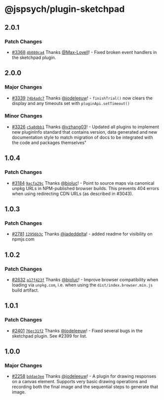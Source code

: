 # @jspsych/plugin-sketchpad

## 2.0.1

### Patch Changes

- [#3368](https://github.com/jspsych/jsPsych/pull/3368) [`4b080ca4`](https://github.com/jspsych/jsPsych/commit/4b080ca4c5060fa085da31d101606f60f6cd5448) Thanks [@Max-Lovell](https://github.com/Max-Lovell)! - Fixed broken event handlers in the sketchpad plugin.

## 2.0.0

### Major Changes

- [#3339](https://github.com/jspsych/jsPsych/pull/3339) [`74b4adc7`](https://github.com/jspsych/jsPsych/commit/74b4adc702747a62a201575a6aa95770eeddb1bb) Thanks [@jodeleeuw](https://github.com/jodeleeuw)! - `finishTrial()` now clears the display and any timeouts set with `pluginApi.setTimeout()`

### Minor Changes

- [#3326](https://github.com/jspsych/jsPsych/pull/3326) [`c5a0dbb1`](https://github.com/jspsych/jsPsych/commit/c5a0dbb17ead8e2b860c76fce7fea834f3b0ad09) Thanks [@vzhang03](https://github.com/vzhang03)! - Updated all plugins to implement new pluginInfo standard that contains version, data generated and new documentation style to match migration of docs to be integrated with the code and packages themselves"

## 1.0.4

### Patch Changes

- [#3184](https://github.com/jspsych/jsPsych/pull/3184) [`9acfa29c`](https://github.com/jspsych/jsPsych/commit/9acfa29c8db1d7a8816c53ac49651f15493f2cf4) Thanks [@bjoluc](https://github.com/bjoluc)! - Point to source maps via canonical unpkg URLs in NPM-published browser builds. This prevents 404 errors when using redirecting CDN URLs (as described in #3043).

## 1.0.3

### Patch Changes

- [#2781](https://github.com/jspsych/jsPsych/pull/2781) [`12956b3c`](https://github.com/jspsych/jsPsych/commit/12956b3cc130676a81e4a4536d68800a4d34e8a8) Thanks [@jadeddelta](https://github.com/jadeddelta)! - added readme for visibility on npmjs.com

## 1.0.2

### Patch Changes

- [#2632](https://github.com/jspsych/jsPsych/pull/2632) [`a17f423f`](https://github.com/jspsych/jsPsych/commit/a17f423f18df24c73baeb06d4079f9f2f9211386) Thanks [@bjoluc](https://github.com/bjoluc)! - Improve browser compatibility when loading via `unpkg.com`, i.e. when using the `dist/index.browser.min.js` build artifact.

## 1.0.1

### Patch Changes

- [#2401](https://github.com/jspsych/jsPsych/pull/2401) [`76ec31f2`](https://github.com/jspsych/jsPsych/commit/76ec31f2242216f871472d5e26d9c0644cea0477) Thanks [@jodeleeuw](https://github.com/jodeleeuw)! - Fixed several bugs in the sketchpad plugin. See #2399 for list.

## 1.0.0

### Major Changes

- [#2258](https://github.com/jspsych/jsPsych/pull/2258) [`bddae3ee`](https://github.com/jspsych/jsPsych/commit/bddae3eef7abb4dae1eef813a81584e3c4042b0f) Thanks [@jodeleeuw](https://github.com/jodeleeuw)! - A plugin for drawing responses on a canvas element. Supports very basic drawing operations and recording both the final image and the sequential steps to generate that image.
